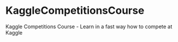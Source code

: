# KaggleCompetitionsCourse
Kaggle Competitions Course - Learn in a fast way how to compete at Kaggle

